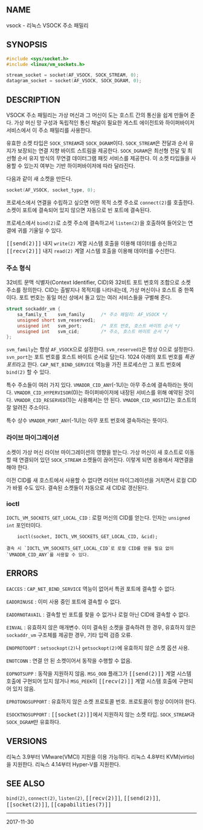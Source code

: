 ## NAME

vsock - 리눅스 VSOCK 주소 패밀리

## SYNOPSIS

```c
#include <sys/socket.h>
#include <linux/vm_sockets.h>

stream_socket = socket(AF_VSOCK, SOCK_STREAM, 0);
datagram_socket = socket(AF_VSOCK, SOCK_DGRAM, 0);
```

## DESCRIPTION

VSOCK 주소 패밀리는 가상 머신과 그 머신이 도는 호스트 간의 통신을 쉽게 만들어 준다. 가상 머신 망 구성과 독립적인 통신 채널이 필요한 게스트 에이전트와 하이퍼바이저 서비스에서 이 주소 패밀리를 사용한다.

유효한 소켓 타입은 `SOCK_STREAM`과 `SOCK_DGRAM`이다. `SOCK_STREAM`은 전달과 순서 유지가 보장되는 연결 지향 바이트 스트림을 제공한다. `SOCK_DGRAM`은 최선형 전달 및 최선형 순서 유지 방식의 무연결 데이터그램 패킷 서비스를 제공한다. 이 소켓 타입들을 사용할 수 있는지 여부는 기반 하이퍼바이저에 따라 달라진다.

다음과 같이 새 소켓을 만든다.

```c
socket(AF_VSOCK, socket_type, 0);
```

프로세스에서 연결을 수립하고 싶으면 어떤 목적 소켓 주소로 `connect(2)`를 호출한다. 소켓이 포트에 결속되어 있지 않으면 자동으로 빈 포트에 결속된다.

프로세스에서 `bind(2)`로 소켓 주소에 결속하고서 `listen(2)`을 호출하여 들어오는 연결에 귀를 기울일 수 있다.

<tt>[[send(2)]]</tt> 내지 `write(2)` 계열 시스템 호출을 이용해 데이터를 송신하고 <tt>[[recv(2)]]</tt> 내지 `read(2)` 계열 시스템 호출을 이용해 데이터를 수신한다.

### 주소 형식

32비트 문맥 식별자(Context Identifier, CID)와 32비트 포트 번호의 조합으로 소켓 주소를 정의한다. CID는 출발지나 목적지를 나타내는데, 가상 머신이나 호스트 중 한쪽이다. 포트 번호는 동일 머신 상에서 돌고 있는 여러 서비스들을 구별해 준다.

```c
struct sockaddr_vm {
	sa_family_t    svm_family      /* 주소 패밀리: AF_VSOCK */
	unsigned short svm_reserved1;
	unsigned int   svm_port;       /* 포트 번호, 호스트 바이트 순서 */
	unsigned int   svm_cid;        /* 주소, 호스트 바이트 순서 */
};
```

`svm_family`는 항상 `AF_VSOCK`으로 설정한다. `svm_reserved1`은 항상 0으로 설정한다. `svn_port`는 포트 번호를 호스트 바이트 순서로 담는다. 1024 아래의 포트 번호를 *특권 포트*라고 한다. `CAP_NET_BIND_SERVICE` 역능을 가진 프로세스만 그 포트 번호에 `bind(2)` 할 수 있다.

특수 주소들이 여러 가지 있다. `VMADDR_CID_ANY`(-1U)는 아무 주소에 결속하라는 뜻이다. `VMADDR_CID_HYPERVISOR`(0)는 하이퍼바이저에 내장된 서비스를 위해 예약된 것이다. `VMADDR_CID_RESERVED`(1)는 사용해서는 안 된다. `VMADDR_CID_HOST`(2)는 호스트의 잘 알려진 주소이다.

특수 상수 `VMADDR_PORT_ANY`(-1U)는 아무 포트 번호에 결속하라는 뜻이다.

### 라이브 마이그레이션

소켓이 가상 머신 라이브 마이그레이션의 영향을 받는다. 가상 머신이 새 호스트로 이동할 때 연결되어 있던 `SOCK_STREAM` 소켓들이 끊어진다. 이렇게 되면 응용에서 재연결을 해야 한다.

이전 CID를 새 호스트에서 사용할 수 없다면 라이브 마이그레이션을 거치면서 로컬 CID가 바뀔 수도 있다. 결속된 소켓들이 자동으로 새 CID로 갱신된다.

### ioctl

`IOCTL_VM_SOCKETS_GET_LOCAL_CID`
:   로컬 머신의 CID를 얻는다. 인자는 `unsigned int` 포인터이다.

        ioctl(socket, IOCTL_VM_SOCKETS_GET_LOCAL_CID, &cid);

    결속 시 `IOCTL_VM_SOCKETS_GET_LOCAL_CID`로 로컬 CID를 얻을 필요 없이 `VMADDR_CID_ANY`를 사용할 수 있다.

## ERRORS

`EACCES`
:   `CAP_NET_BIND_SERVICE` 역능이 없어서 특권 포트에 결속할 수 없다.

`EADDRINUSE`
:   이미 사용 중인 포트에 결속할 수 없다.

`EADDRNOTAVAIL`
:   결속할 빈 포트를 찾을 수 없거나 로컬 아닌 CID에 결속할 수 없다.

`EINVAL`
:   유효하지 않은 매개변수. 이미 결속된 소켓을 결속하려 한 경우, 유효하지 않은 `sockaddr_vm` 구조체를 제공한 경우, 기타 입력 검증 오류.

`ENOPROTOOPT`
:   `setsockopt(2)`나 `getsockopt(2)`에 유효하지 않은 소켓 옵션 사용.

`ENOTCONN`
:   연결 안 된 소켓이어서 동작을 수행할 수 없음.

`EOPNOTSUPP`
:   동작을 지원하지 않음. `MSG_OOB` 플래그가 <tt>[[send(2)]]</tt> 계열 시스템 호출에 구현되어 있지 않거나 `MSG_PEEK`이 <tt>[[recv(2)]]</tt> 계열 시스템 호출에 구현되어 있지 않음.

`EPROTONOSUPPORT`
:   유효하지 않은 소켓 프로토콜 번호. 프로토콜이 항상 0이어야 한다.

`ESOCKTNOSUPPORT`
:   <tt>[[socket(2)]]</tt>에서 지원하지 않는 소켓 타입. `SOCK_STREAM`과 `SOCK_DGRAM`만 유효하다.

## VERSIONS

리눅스 3.9부터 VMware(VMCI) 지원을 이용 가능하다. 리눅스 4.8부터 KVM(virtio)을 지원한다. 리눅스 4.14부터 Hyper-V를 지원한다.

## SEE ALSO

`bind(2)`, `connect(2)`, `listen(2)`, <tt>[[recv(2)]]</tt>, <tt>[[send(2)]]</tt>, <tt>[[socket(2)]]</tt>, <tt>[[capabilities(7)]]</tt>

----

2017-11-30
